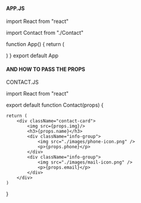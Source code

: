 #### APP.JS

import React from "react"

import Contact from "./Contact"

function App() {
return (

<div className="contacts">
<Contact 
                img="./images/mr-whiskerson.png" 
                name="Mr. Whiskerson"
                phone="(212) 555-1234"
                email="mr.whiskaz@catnap.meow"
            />
<Contact 
                img="./images/fluffykins.png"
                name="Fluffykins"
                phone="(212) 555-2345"
                email="fluff@me.com"
            />
<Contact 
                img="./images/felix.png"
                name="Felix"
                phone="(212) 555-4567"
                email="thecat@hotmail.com"
            />
<Contact 
                img="./images/pumpkin.png"
                name="Pumpkin"
                phone="(0800) CAT KING"
                email="pumpkin@scrimba.com"
            />
</div>
)
}
export default App

#### AND HOW TO PASS THE PROPS

CONTACT.JS

import React from "react"

export default function Contact(props) {

    return (
        <div className="contact-card">
            <img src={props.img}/>
            <h3>{props.name}</h3>
            <div className="info-group">
                <img src="./images/phone-icon.png" />
                <p>{props.phone}</p>
            </div>
            <div className="info-group">
                <img src="./images/mail-icon.png" />
                <p>{props.email}</p>
            </div>
        </div>
    )

}
